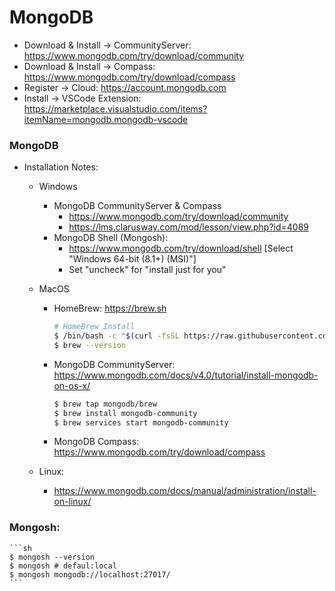 # MongoDB

* Download & Install -> CommunityServer: https://www.mongodb.com/try/download/community
* Download & Install -> Compass: https://www.mongodb.com/try/download/compass 
* Register -> Cloud: https://account.mongodb.com
* Install -> VSCode Extension: https://marketplace.visualstudio.com/items?itemName=mongodb.mongodb-vscode 

### MongoDB

* Installation Notes:

    * Windows
        * MongoDB CommunityServer & Compass
            * https://www.mongodb.com/try/download/community
            * https://lms.clarusway.com/mod/lesson/view.php?id=4089
        * MongoDB Shell (Mongosh): 
            * https://www.mongodb.com/try/download/shell [Select "Windows 64-bit (8.1+) (MSI)"]
            * Set "uncheck" for "install just for you"

    * MacOS
        * HomeBrew: https://brew.sh
            ```sh
            # HomeBrew Install
            $ /bin/bash -c "$(curl -fsSL https://raw.githubusercontent.com/Homebrew/install/HEAD/install.sh)"
            $ brew --version
            ```
        * MongoDB CommunityServer: https://www.mongodb.com/docs/v4.0/tutorial/install-mongodb-on-os-x/
            ```sh
            $ brew tap mongodb/brew
            $ brew install mongodb-community
            $ brew services start mongodb-community
            ```
        * MongoDB Compass: https://www.mongodb.com/try/download/compass 
        
    * Linux:
        * https://www.mongodb.com/docs/manual/administration/install-on-linux/


### Mongosh:
    ```sh
    $ mongosh --version
    $ mongosh # defaul:local
    $ mongosh mongodb://localhost:27017/
    ```